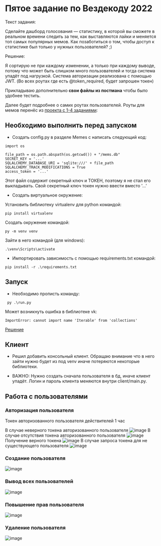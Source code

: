# Пятое задание по Вездекоду 2022

Текст задания:

Сделайте дашборд голосования — статистику, в которой вы сможете в реальном времени следить за тем, как выставляются лайки и меняется топ самых популярных мемов. 
Как позаботиться о том, чтобы доступ к статистике был только у нужных пользователей? ;)

Решение:

Я сортирую не при каждому изменении, а только при каждому выводе, потому что может быть слишком много пользователей и тогда система упадёт под нагрузкой.
Система авторизации реализована с помощью JWT. (Во всех роутах где есть @token_required, будет запрошен токен)

Прикладываю дополнительно **свои файлы из постмана** чтобы было удобнее тестить.

Далее будет подробнее о самих роутах пользователей. Роуты для мемов перенёс из [проекта с 1-4 заданиями](https://github.com/lShoichil/everywhere_code_2022):

## Необходимо выполнить перед запуском
- Создать config.py в разделе Memes с написать следующий код:
```
import os

file_path = os.path.abspath(os.getcwd()) + "/mems.db"
SECRET_KEY = '...'
SQLALCHEMY_DATABASE_URI = 'sqlite:///' + file_path
SQLALCHEMY_TRACK_MODIFICATIONS = True
access_token = '...'

```
Этот файл содержит секретный ключ и ТОКЕН, поэтому я не стал его выкладывать. Свой секретный ключ токен нужно ввести вместо '...'
- Создать виртуальное окружение:

Установить библиотеку virtualenv для python командой:
```
pip install virtualenv 
```
Создать окружение командой:
```
py -m venv venv  
```
Зайти в него командой (для windows):
```
.\venv\Scripts\activate
```
- Импортировать зависимость с помощью requirements.txt командой:
```
pip install -r .\requirements.txt
```

## Запуск
- Необходимо прописть команду:
```
 py .\run.py  
```
Может возникнуть ошибка в библиотеке vk:
```
ImportError: cannot import name 'Iterable' from 'collections'
```
[Решение](https://stackoverflow.com/questions/35762077/creating-a-new-object-returns-attributeerror-list-object-has-no-attribute-s)


## Клиент
- Решил добавить консольный клиент. Обращаю внимание что в него зайти нужно будет из под venv иначе потеряются некоторые библиотеки.

- ВАЖНО: Нужно создать сначала пользователя в бд, иначе клиент упадёт. Логин и пароль клиента меняются внутри client/main.py.

## Работа с пользователями
### Авторизация пользователя
Токен авторизованного пользователя действителей 1 час

В случае неверного токена авторизованного пользователя
![image](https://user-images.githubusercontent.com/78679833/149453545-ba5db68d-dcc1-4844-a2e5-eb55125e1c8f.png)
В случае отсутствия токена авторизованного пользователя
![image](https://user-images.githubusercontent.com/78679833/149453568-03f4057c-dd72-4410-aba0-b326186b0c4d.png)
Получение верного токена
![image](https://user-images.githubusercontent.com/78679833/149453607-79975d85-6e36-41f8-bf2a-84ebfc6cd023.png)
В случае запроса токена для не существующего пользователя
![image](https://user-images.githubusercontent.com/78679833/149453687-33674fd4-6771-4a2b-b711-afd40be44883.png)
### Создание пользователя
![image](https://user-images.githubusercontent.com/78679833/174469890-a73fa08f-aba1-4728-bec3-6effb8d0268e.png)
### Вывод всех пользователей
![image](https://user-images.githubusercontent.com/78679833/174469882-603a5f91-0207-4c9c-b763-82b97558fd31.png)
### Повышение прав пользователя
![image](https://user-images.githubusercontent.com/78679833/174469876-36b60dd4-68fe-48d9-b3fe-a740121ea712.png)
### Удаление пользователя
![image](https://user-images.githubusercontent.com/78679833/174469864-d8a3c7d0-85af-4431-b102-a73f34a0bab7.png)

